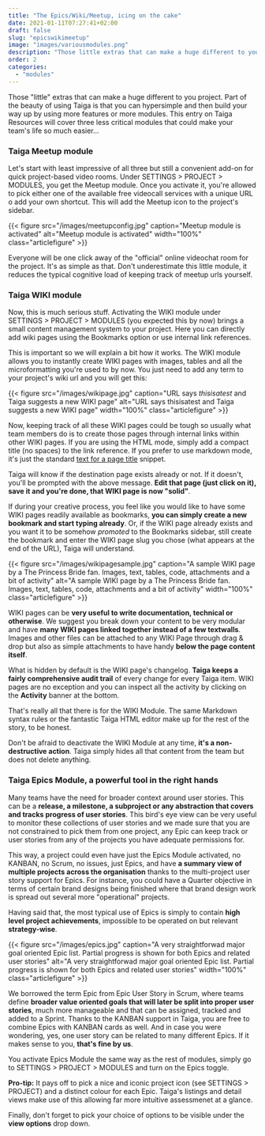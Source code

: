 ```yaml
---
title: "The Epics/Wiki/Meetup, icing on the cake"
date: 2021-01-11T07:27:41+02:00
draft: false
slug: "epicswikimeetup"
image: "images/variousmodules.png"
description: "Those little extras that can make a huge different to you project"
order: 2
categories:
  - "modules"
---
```


Those "little" extras that can make a huge different to you project. Part of the beauty of using Taiga is that you can hypersimple and then build your way up by using more features or more modules. This entry on Taiga Resources will cover three less critical modules that could make your team's life so much easier...

### Taiga Meetup module

Let's start with least impressive of all three but still a convenient add-on for quick project-based video rooms. Under SETTINGS > PROJECT > MODULES, you get the Meetup module. Once you activate it, you're allowed to pick either one of the available free videocall services with a unique URL o add your own shortcut. This will add the Meetup icon to the project's sidebar.

{{< figure src="/images/meetupconfig.jpg" caption="Meetup module is activated" alt="Meetup module is activated" width="100%" class="articlefigure" >}}

Everyone will be one click away of the "official" online videochat room for the project. It's as simple as that. Don't underestimate this little module, it reduces the typical cognitive load of keeping track of meetup urls yourself.

### Taiga WIKI module

Now, this is much serious stuff. Activating the WIKI module under SETTINGS > PROJECT > MODULES (you expected this by now) brings a small content management system to your project. Here you can directly add wiki pages using the Bookmarks option or use internal link references.

This is important so we will explain a bit how it works. The WIKI module allows you to instantly create WIKI pages with images, tables and all the microformatting you're used to by now. You just need to add any term to your project's wiki url and you will get this:

{{< figure src="/images/wikipage.jpg" caption="URL says *thisisatest* and Taiga suggests a new WIKI page" alt="URL says thisisatest and Taiga suggests a new WIKI page" width="100%" class="articlefigure" >}}

Now, keeping track of all these WIKI pages could be tough so usually what team members do is to create those pages through internal links within other WIKI pages. If you are using the HTML mode, simply add a compact title (no spaces) to the link reference. If you prefer to use markdown mode, it's just the standard [text for a page title](pageslug) snippet.

Taiga will know if the destination page exists already or not. If it doesn't, you'll be prompted with the above message. **Edit that page (just click on it), save it and you're done, that WIKI page is now "solid"**.

If during your creative process, you feel like you would like to have some WIKI pages readily available as bookmarks, **you can simply create a new bookmark and start typing already**. Or, if the WIKI page already exists and you want it to be somehow *promoted* to the Bookmarks sidebar, still create the bookmark and enter the WIKI page slug you chose (what appears at the end of the URL), Taiga will understand.

{{< figure src="/images/wikipagesample.jpg" caption="A sample WIKI page by a The Princess Bride fan. Images, text, tables, code, attachments and a bit of activity" alt="A sample WIKI page by a The Princess Bride fan. Images, text, tables, code, attachments and a bit of activity" width="100%" class="articlefigure" >}}


WIKI pages can be **very useful to write documentation, technical or otherwise**. We suggest you break down your content to be very modular and have **many WIKI pages linked together instead of a few textwalls**. Images and other files can be attached to any WIKI Page through drag & drop but also as simple attachments to have handy **below the page content itself**.

What is hidden by default is the WIKI page's changelog. **Taiga keeps a fairly comprehensive audit trail** of every change for every Taiga item. WIKI pages are no exception and you can inspect all the activity by clicking on the **Activity** banner at the bottom.

That's really all that there is for the WIKI Module. The same Markdown syntax rules or the fantastic Taiga HTML editor make up for the rest of the story, to be honest.

Don't be afraid to deactivate the WIKI Module at any time, **it's a non-destructive action**. Taiga simply hides all that content from the team but does not delete anything.

### Taiga Epics Module, a powerful tool in the right hands

Many teams have the need for broader context around user stories. This can be a **release, a milestone, a subproject or any abstraction that covers and tracks progress of user stories**. This bird's eye view can be very useful to monitor these collections of user stories and we made sure that you are not constrained to pick them from one project, any Epic can keep track or user stories from any of the projects you have adequate permissions for.

This way, a project could even have just the Epics Module activated, no KANBAN, no Scrum, no issues, just Epics, and have **a summary view of multiple projects across the organisation** thanks to the multi-project user story support for Epics. For instance, you could have a Quarter objective in terms of certain brand designs being finished where that brand design work is spread out several more "operational" projects.

Having said that, the most typical use of Epics is simply to contain **high level project achievements**, impossible to be operated on but relevant **strategy-wise**.

{{< figure src="/images/epics.jpg" caption="A very straightforwad major goal oriented Epic list. Partial progress is shown for both Epics and related user stories" alt="A very straightforwad major goal oriented Epic list. Partial progress is shown for both Epics and related user stories" width="100%" class="articlefigure" >}}

We borrowed the term Epic from Epic User Story in Scrum, where teams define **broader value oriented goals that will later be split into proper user stories**, much more manageable and that can be assigned, tracked and added to a Sprint. Thanks to the KANBAN support in Taiga, you are free to combine Epics with KANBAN cards as well. And in case you were wondering, yes, one user story can be related to many different Epics. If it makes sense to you, **that's fine by us**.

You activate Epics Module the same way as the rest of modules, simply go to SETTINGS > PROJECT > MODULES and turn on the Epics toggle.

**Pro-tip:** It pays off to pick a nice and iconic project icon (see SETTINGS > PROJECT) and a distinct colour for each Epic. Taiga's listings and detail views make use of this allowing far more intuitive assessmenet at a glance.

Finally, don't forget to pick your choice of options to be visible under the **view options** drop down.

